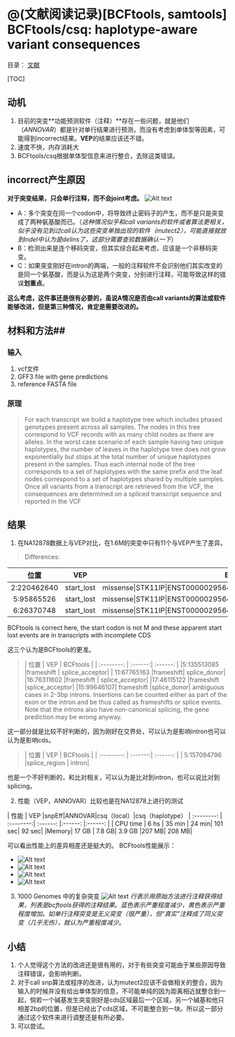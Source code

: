 @(文献阅读记录)[BCFtools, samtools]
BCFtools/csq: haplotype-aware variant consequences
=======
目录：
[文献](https://academic.oup.com/bioinformatics/article-lookup/doi/10.1093/bioinformatics/btx100#supplementary-data)

[TOC]

## 动机 ##
1. 目前的突变**功能预测软件（注释）**存在一些问题，就是他们（*ANNOVAR*）都是针对单行结果进行预测，而没有考虑到单体型等因素，可能得到incorrect结果。**VEP**的结果应该还不错。
2. 速度不快，内存消耗大
3. BCFtools/csq根据单体型信息来进行整合，去除这类错误。

## incorrect产生原因 ##
**对于突变结果，只会单行注释，而不会joint考虑。**
![Alt text](../pics/bcftools-173545@2x.png)
- A：多个突变在同一个codon中，将导致终止密码子的产生，而不是只是突变成了两种氨基酸而已。（*这种情况似乎和call variants的软件或者算法更相关，似乎没有见到过call认为这些突变单独出现的软件（mutect2），可能直接就放到indel中认为是delins了，这部分需要查验数据确认一下*）
- B：检测出来是连个移码突变，但其实综合起来考虑，应该是一个非移码突变。
- C：如果突变刚好在intron的两端，一般的注释软件不会识别他们其实改变的是同一个氨基酸，而是认为这是两个突变，分别进行注释，可能导致这样的错误**划重点**。

**这么考虑，这件事还是很有必要的，虽说A情况是否由call variants的算法或软件能够改进，但是第三种情况，肯定是需要改进的。**


## 材料和方法##
### 输入 ###
1. vcf文件
2. GFF3 file with gene predictions
3. reference FASTA file

### 原理 ###

> For each transcript we build a haplotype tree which includes phased genotypes present across all samples. The nodes in this tree correspond to VCF records with as many child nodes as there are alleles. In the worst case scenario of each sample having two unique haplotypes, the number of leaves in the haplotype tree does not grow exponentially but stops at the total number of unique haplotypes present in the samples. Thus each internal node of the tree corresponds to a set of haplotypes with the same prefix and the leaf nodes correspond to a set of haplotypes shared by multiple samples. Once all variants from a transcript are retrieved from the VCF, the consequences are determined on a spliced transcript sequence and reported in the VCF

## 结果 ##
1. 在NA12878数据上与VEP对比，在1.6M的突变中只有11个与VEP产生了差异。
>Differences:


| 位置      |     VEP |   BCFtools   |
| :--------: | :--------:| :------: |
| 2:220462640   |   start_lost |  missense\|STK11IP\|ENST00000295641\|protein_coding\|+\|1R>1M\|220462640G>T |
|5:95865526|start_lost|missense\|STK11IP\|ENST00000295641\|protein_coding\|+\|1R>1M\|220462640G>T|
|  6:26370748|start_lost|missense\|STK11IP\|ENST00000295641\|protein_coding\|+\|1R>1M\|220462640G>T|
BCFtools is correct here, the start codon is not M and these apparent start lost events are in transcripts with incomplete CDS

这三个认为是BCFtools的更准。


>| 位置      |     VEP |   BCFtools   |
| :--------: | :------:| :------: |
|5:135513085 |frameshift | splice_acceptor|
 | 11:67765163 |frameshift|  splice_donor|
  |16:76311602 |frameshift | splice_acceptor|
  |17:46115122 |frameshift  |splice_acceptor|
  |15:99646107| frameshift  |splice_donor|
ambiguous cases in 2-3bp introns. Insertions can be counted either as part of the exon or the intron and be thus called as frameshifts or splice events. Note that the introns also have non-canonical splicing, the gene prediction may be wrong anyway.

这一部分就是比较不好判断的，因为刚好在交界处，可以认为是影响intron也可以认为是影响cds。

>| 位置      |     VEP |   BCFtools   |
| :--------: | :------:| :------: |
| 5:157094796 |splice_region |  intron|

也是一个不好判断的，和比对相关，可以认为是比对到intron，也可以说比对到splicing。

2. 性能（VEP，ANNOVAR）比较也是在NA12878上进行的测试
>

| 性能     |     VEP      |snpEff|ANNOVAR|csq（local）|csq（haplotype）
| :--------: | :--------:| :------: |:------: |:------: |
| CPU time   |   6 hs |  35 min  | 24 min| 101 sec| 92 sec|
|Memory| 17 GB | 7.8 GB| 3.9 GB |207 MB| 208 MB|


可以看出性能上的差异相差还是挺大的。
BCFtools性能展示：
-  ![Alt text](../pics/bcftoolsFigure2.png)
- ![Alt text](../pics/bcftoolsFigure3.png)
- ![Alt text](../pics/bcftoolsFigure4.png)
- ![Alt text](../pics/bcftoolsFigure5.png)

3. 1000 Genomes 中的复杂突变
![Alt text](../pics/bcftools-153742@2x.png)
*行表示用原始方法进行注释获得结果，列表是bcftools获得的注释结果。蓝色表示严重程度减少，黄色表示严重程度增加。如单行注释突变是无义突变（很严重），但“真实”注释成了同义突变（几乎无伤），就认为严重程度减少*。


## 小结 ##
1. 个人觉得这个方法的改进还是很有用的，对于有些突变可能由于某些原因导致注释错误，会影响判断。
2. 对于call snp算法或程序的改进，认为mutect2应该不会做相关的整合，因为输入的时候并没有给出单体型的信息，不可能单纯的因为距离相近就整合到一起，倘若一个碱基发生突变刚好是cds区域最后一个区域，另一个碱基和他只相差2bp的位置，但是已经出了cds区域，不可能整合到一块。所以这一部分通过这个软件来进行调整还是有所必要。
3. 可以尝试。




